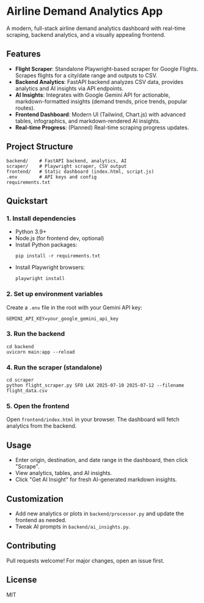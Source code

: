 # Airline Demand Analytics App

A modern, full-stack airline demand analytics dashboard with real-time scraping, backend analytics, and a visually appealing frontend.

## Features

- **Flight Scraper**: Standalone Playwright-based scraper for Google Flights. Scrapes flights for a city/date range and outputs to CSV.
- **Backend Analytics**: FastAPI backend analyzes CSV data, provides analytics and AI insights via API endpoints.
- **AI Insights**: Integrates with Google Gemini API for actionable, markdown-formatted insights (demand trends, price trends, popular routes).
- **Frontend Dashboard**: Modern UI (Tailwind, Chart.js) with advanced tables, infographics, and markdown-rendered AI insights.
- **Real-time Progress**: (Planned) Real-time scraping progress updates.

## Project Structure

```
backend/    # FastAPI backend, analytics, AI
scraper/    # Playwright scraper, CSV output
frontend/   # Static dashboard (index.html, script.js)
.env        # API keys and config
requirements.txt
```

## Quickstart

### 1. Install dependencies

- Python 3.9+
- Node.js (for frontend dev, optional)
- Install Python packages:
  ```
  pip install -r requirements.txt
  ```
- Install Playwright browsers:
  ```
  playwright install
  ```

### 2. Set up environment variables

Create a `.env` file in the root with your Gemini API key:
```
GEMINI_API_KEY=your_google_gemini_api_key
```

### 3. Run the backend

```
cd backend
uvicorn main:app --reload
```

### 4. Run the scraper (standalone)

```
cd scraper
python flight_scraper.py SFO LAX 2025-07-10 2025-07-12 --filename flight_data.csv
```

### 5. Open the frontend

Open `frontend/index.html` in your browser. The dashboard will fetch analytics from the backend.

## Usage

- Enter origin, destination, and date range in the dashboard, then click "Scrape".
- View analytics, tables, and AI insights.
- Click "Get AI Insight" for fresh AI-generated markdown insights.

## Customization

- Add new analytics or plots in `backend/processor.py` and update the frontend as needed.
- Tweak AI prompts in `backend/ai_insights.py`.

## Contributing

Pull requests welcome! For major changes, open an issue first.

## License

MIT
